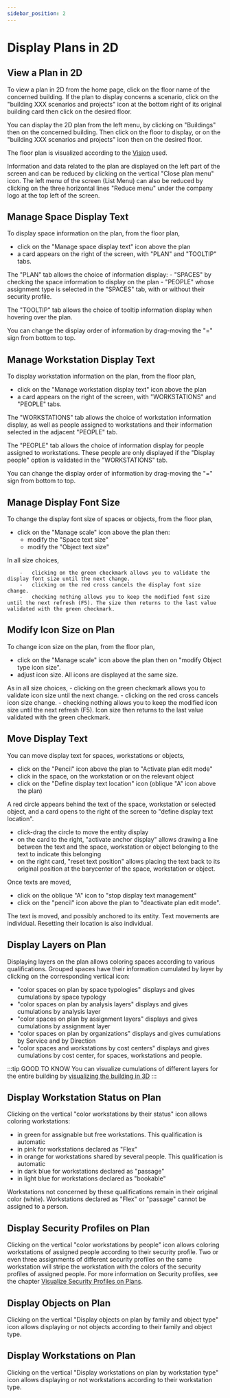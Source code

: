 ```yaml
---
sidebar_position: 2
---
```

# Display Plans in 2D

## View a Plan in 2D

To view a plan in 2D from the home page, click on the floor name of the concerned building.
If the plan to display concerns a scenario, click on the "building XXX scenarios and projects" icon at the bottom right of its original building card then click on the desired floor.

You can display the 2D plan from the left menu, by clicking on "Buildings" then on the concerned building.
Then click on the floor to display, or on the "building XXX scenarios and projects" icon then on the desired floor.

The floor plan is visualized according to the [Vision](/en/docs/courses/views/planviews) used.

Information and data related to the plan are displayed on the left part of the screen and can be reduced by clicking on the vertical "Close plan menu" icon.
The left menu of the screen (List Menu) can also be reduced by clicking on the three horizontal lines "Reduce menu" under the company logo at the top left of the screen.

## Manage Space Display Text

To display space information on the plan, from the floor plan,

-   click on the "Manage space display text" icon above the plan
-   a card appears on the right of the screen, with "PLAN" and "TOOLTIP" tabs.

The "PLAN" tab allows the choice of information display: 
    -   "SPACES" by checking the space information to display on the plan
    -   "PEOPLE" whose assignment type is selected in the "SPACES" tab, with or without their security profile.

The "TOOLTIP" tab allows the choice of tooltip information display when hovering over the plan.

 You can change the display order of information by drag-moving the "=" sign from bottom to top.

## Manage Workstation Display Text

To display workstation information on the plan, from the floor plan,

-   click on the "Manage workstation display text" icon above the plan
-   a card appears on the right of the screen, with "WORKSTATIONS" and "PEOPLE" tabs.

The "WORKSTATIONS" tab allows the choice of workstation information display, as well as people assigned to workstations and their information selected in the adjacent "PEOPLE" tab.

The "PEOPLE" tab allows the choice of information display for people assigned to workstations. These people are only displayed if the "Display people" option is validated in the "WORKSTATIONS" tab.

 You can change the display order of information by drag-moving the "=" sign from bottom to top.


## Manage Display Font Size

To change the display font size of spaces or objects, from the floor plan,

-   click on the "Manage scale" icon above the plan then:
    -   modify the "Space text size"
    -   modify the "Object text size"

In all size choices,

        -   clicking on the green checkmark allows you to validate the display font size until the next change.
        -   clicking on the red cross cancels the display font size change.
        -   checking nothing allows you to keep the modified font size until the next refresh (F5). The size then returns to the last value validated with the green checkmark.

## Modify Icon Size on Plan

To change icon size on the plan, from the floor plan,

-   click on the "Manage scale" icon above the plan then on "modify Object type icon size".
-   adjust icon size. All icons are displayed at the same size.

As in all size choices,
        -   clicking on the green checkmark allows you to validate icon size until the next change.
        -   clicking on the red cross cancels icon size change.
        -   checking nothing allows you to keep the modified icon size until the next refresh (F5). Icon size then returns to the last value validated with the green checkmark.


## Move Display Text

You can move display text for spaces, workstations or objects,

-   click on the "Pencil" icon above the plan to "Activate plan edit mode"
-   click in the space, on the workstation or on the relevant object
-   click on the "Define display text location" icon (oblique "A" icon above the plan)

A red circle appears behind the text of the space, workstation or selected object, and a card opens to the right of the screen to "define display text location".

-   click-drag the circle to move the entity display
-   on the card to the right, "activate anchor display" allows drawing a line between the text and the space, workstation or object belonging to the text to indicate this belonging
-   on the right card, "reset text position" allows placing the text back to its original position at the barycenter of the space, workstation or object.

Once texts are moved,
-   click on the oblique "A" icon to "stop display text management"
-   click on the "pencil" icon above the plan to "deactivate plan edit mode".

The text is moved, and possibly anchored to its entity.
Text movements are individual. Resetting their location is also individual.


## Display Layers on Plan

Displaying layers on the plan allows coloring spaces according to various qualifications.
Grouped spaces have their information cumulated by layer by clicking on the corresponding vertical icon:

-   "color spaces on plan by space typologies" displays and gives cumulations by space typology
-   "color spaces on plan by analysis layers" displays and gives cumulations by analysis layer
-   "color spaces on plan by assignment layers" displays and gives cumulations by assignment layer
-   "color spaces on plan by organizations" displays and gives cumulations by Service and by Direction
-   "color spaces and workstations by cost centers" displays and gives cumulations by cost center, for spaces, workstations and people.

:::tip GOOD TO KNOW
You can visualize cumulations of different layers for the entire building by [visualizing the building in 3D](/en/docs/courses/views/3Dviews#display-a-buildings-3d-plan)
:::

## Display Workstation Status on Plan

Clicking on the vertical "color workstations by their status" icon allows coloring workstations:
-   in green for assignable but free workstations. This qualification is automatic
-   in pink for workstations declared as "Flex"
-   in orange for workstations shared by several people. This qualification is automatic
-   in dark blue for workstations declared as "passage"
-   in light blue for workstations declared as "bookable"

Workstations not concerned by these qualifications remain in their original color (white).
Workstations declared as "Flex" or "passage" cannot be assigned to a person.

## Display Security Profiles on Plan

Clicking on the vertical "color workstations by people" icon allows coloring workstations of assigned people according to their security profile.
Two or even three assignments of different security profiles on the same workstation will stripe the workstation with the colors of the security profiles of assigned people.
For more information on Security profiles, see the chapter [Visualize Security Profiles on Plans](/en/docs/tutorials/person/personSecurityProfile/list#visualize-security-profiles-on-plans).


## Display Objects on Plan

Clicking on the vertical "Display objects on plan by family and object type" icon allows displaying or not objects according to their family and object type.

## Display Workstations on Plan

Clicking on the vertical "Display workstations on plan by workstation type" icon allows displaying or not workstations according to their workstation type.